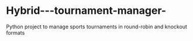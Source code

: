 # Hybrid---tournament-manager-
Python project to manage sports tournaments in round-robin and knockout formats
